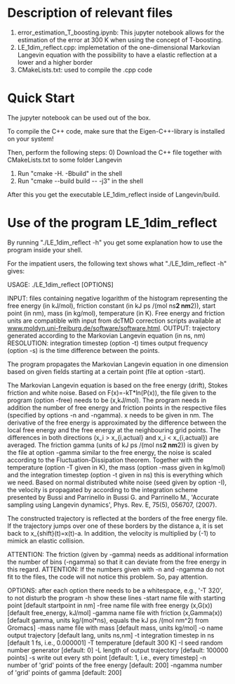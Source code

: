 # Description of relevant files

1) error_estimation_T_boosting.ipynb: This jupyter notebook allows for the estimation
of the error at 300 K when using the concept of T-boosting.
2) LE_1dim_reflect.cpp: implemetation of the one-dimensional Markovian Langevin 
equation with the possibility to have a elastic reflection at a lower and a higher border
3) CMakeLists.txt: used to compile the .cpp code


# Quick Start

The jupyter notebook can be used out of the box.

To compile the C++ code, make sure that the Eigen-C++-library is installed on your system!

Then, perform the following steps:
0) Download the C++ file together with CMakeLists.txt to some folder Langevin
1) Run "cmake -H. -Bbuild" in the shell
2) Run "cmake --build build -- -j3" in the shell

After this you get the executable LE_1dim_reflect inside of Langevin/build.

# Use of the program LE_1dim_reflect

By running "./LE_1dim_reflect -h" you get some explanation how to use the program inside your shell.

For the impatient users, the following text shows what "./LE_1dim_reflect -h" gives:

USAGE: ./LE_1dim_reflect [OPTIONS]

INPUT: files containing negative logarithm of the histogram representing the free energy (in kJ/mol), friction constant (in kJ ps /(mol ns**2 nm**2)),
start point (in nm), mass (in kg/mol), temperature (in K). Free energy and friction units are compatible with input from dcTMD correction scripts 
available at www.moldyn.uni-freiburg.de/software/software.html. 
OUTPUT: trajectory generated according to the Markovian Langevin equation (in ns, nm)
RESOLUTION: integration timestep (option -t) times output frequency (option -s) is the time difference between the points.

The program propagates the Markovian Langevin equation in one dimension based on given fields starting at a certain point (file at option -start).
     
The Markovian Langevin equation is based on the free energy (drift), Stokes friction and white noise. Based on F(x)=-kT*ln(P(x)), the file given to the program
(option -free) needs to be (x,kJ/mol). The program needs in addition the number of free energy and friction points in the respective files
(specified by options -n and -ngamma). x needs to be given in nm.
The derivative of the free energy is approximated by the difference between the local free energy and the free energy at the neighbouring grid points.
The differences in both directions (x_i > x_{i,actual} and x_i < x_{i,actual}) are averaged. The friction gamma (units of kJ ps /(mol ns**2 nm**2))
is given by the file at option -gamma similar to the free energy, the noise is scaled according to the Fluctuation-Dissipation theorem.
Together with the temperature (option -T given in K), the mass (option -mass given in kg/mol) and the integration timestep (option -t given in ns)
this is everything which we need. Based on normal distributed white noise (seed given by option -I), the velocity is propagated by according to the integration
scheme presented by Bussi and Parrinello in Bussi G. and Parrinello M., 'Accurate sampling using Langevin dynamics', Phys. Rev. E, 75(5), 056707, (2007).
     
The constructed trajectory is reflected at the borders of the free energy file. If the trajectory jumps over one of these borders by the
distance a, it is set back to x_{shift}(t)=x(t)-a. In addition, the velocity is multiplied by (-1) to mimick an elastic collision.
     
     
ATTENTION: The friction (given by -gamma) needs as additional information the number of bins (-ngamma) so that it can deviate from the free energy in this regard.
ATTENTION: If the numbers given with -n and -ngamma do not fit to the files, the code will not notice this problem. So, pay attention.
     
     
OPTIONS: after each option there needs to be a whitespace, e.g., '-T 320', to not disturb the program
-h show these lines
-start name file with starting point [default startpoint in nm]
-free name file with free energy (x,G(x)) [default free_energy, kJ/mol]
-gamma name file with friction (x,Gamma(x)) [default gamma, units kg/(mol*ns), equals the kJ ps /(mol nm^2) from Gromacs]
-mass name file with mass [default mass, units kg/mol]
-o name output trajectory [default lang, units ns,nm]
-t integration timestep in ns [default 1 fs, i.e., 0.000001]
-T temperature [default 300 K]
-I seed random number generator [default: 0]
-L length of output trajectory [default: 100000 points]
-s write out every sth point [default: 1, i.e., every timestep]
-n number of 'grid' points of the free energy [default: 200]
-ngamma number of 'grid' points of gamma [default: 200]
